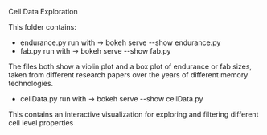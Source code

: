 Cell Data Exploration

This folder contains:
- endurance.py
    run with -> bokeh serve --show endurance.py
- fab.py
    run with -> bokeh serve --show fab.py

The files both show a violin plot and a box plot of endurance or fab sizes, taken from different research papers over the years of different memory technologies.

- cellData.py
    run with -> bokeh serve --show cellData.py

This contains an interactive visualization for exploring and filtering different cell level properties
